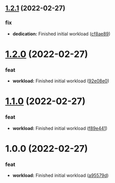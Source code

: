 ## [1.2.1](https://github.com/tech3k/t3/compare/v1.2.0...v1.2.1) (2022-02-27)


### fix

* **dedication:** Finished initial workload ([cf8ae89](https://github.com/tech3k/t3/commit/cf8ae893734ab6d5d75a41cf0ee209c6b14c0d1b))

# [1.2.0](https://github.com/tech3k/t3/compare/v1.1.0...v1.2.0) (2022-02-27)


### feat

* **workload:** Finished initial workload ([92e08e0](https://github.com/tech3k/t3/commit/92e08e0f47247408ae125b03f13f960ccb197237))

# [1.1.0](https://github.com/tech3k/t3/compare/v1.0.0...v1.1.0) (2022-02-27)


### feat

* **workload:** Finished initial workload ([f89e441](https://github.com/tech3k/t3/commit/f89e441d24e0e610ebfc5ebcd9f1f3c6bceed39c))

# 1.0.0 (2022-02-27)


### feat

* **workload:** Finished initial workload ([a95579d](https://github.com/tech3k/t3/commit/a95579d215d9a18e9bb2ccdbacc2e39fdcbc091a))
